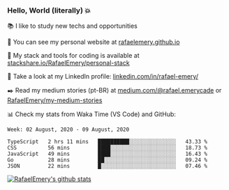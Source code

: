 ### Hello, World (literally) :boom:
 
 :books:  I like to study new techs and opportunities
 
 :rocket:  You can see my personal website at [rafaelemery.github.io](https://rafaelemery.github.io)
 
 :hammer: My stack and tools for coding is available at [stackshare.io/RafaelEmery/personal-stack](https://stackshare.io/RafaelEmery/personal-stack)
 
 :busts_in_silhouette:  Take a look at my LinkedIn profile: [linkedin.com/in/rafael-emery/](https://www.linkedin.com/in/rafael-emery/)
 
 :black_nib: Read my medium stories (pt-BR) at [medium.com/@rafael.emerycade](https://medium.com/@rafael.emerycade) or [RafaelEmery/my-medium-stories](https://github.com/RafaelEmery/my-medium-stories)
 
 :bar_chart: Check my stats from Waka Time (VS Code) and GitHub:

<!--START_SECTION:waka-->
```text
Week: 02 August, 2020 - 09 August, 2020

TypeScript   2 hrs 11 mins   ██████████░░░░░░░░░░░░░░░   43.33 % 
CSS          56 mins         ████░░░░░░░░░░░░░░░░░░░░░   18.73 % 
JavaScript   49 mins         ████░░░░░░░░░░░░░░░░░░░░░   16.43 % 
Go           28 mins         ██░░░░░░░░░░░░░░░░░░░░░░░   09.24 % 
JSON         22 mins         █░░░░░░░░░░░░░░░░░░░░░░░░   07.46 %
```
<!--END_SECTION:waka-->

[![RafaelEmery's github stats](https://github-readme-stats.vercel.app/api?username=RafaelEmery&show_icons=true&count_private=true&hide=prs)](https://github.com/anuraghazra/github-readme-stats)
